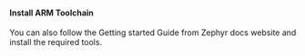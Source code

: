 #### Install ARM Toolchain

You can also follow the Getting started Guide from Zephyr docs website and install the required tools.

